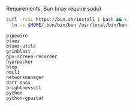 Requirements:
Bun (may require sudo)

```sh
curl -fsSL https://bun.sh/install | bash && \
  ln -s $HOME/.bun/bin/bun /usr/local/bin/bun
```

```
pipewire
bluez
bluez-utils
grimblast
gpu-screen-recorder
hyprpicker
btop
nmcli
networkmanager
dart-sass
brightnessctl
python
python-gpustat

```
